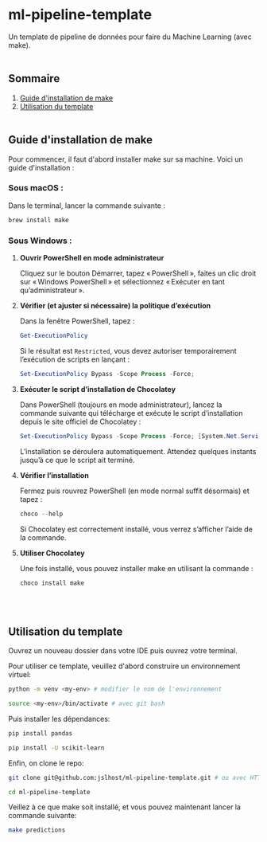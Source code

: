 # ml-pipeline-template
Un template de pipeline de données pour faire du Machine Learning (avec make).<br><br>

## Sommaire
1. [Guide d'installation de make](#guide-dinstallation-de-make)
2. [Utilisation du template](#utilisation-du-template)
<br><br>

## Guide d'installation de make
Pour commencer, il faut d'abord installer make sur sa machine. Voici un guide d'installation :
### Sous macOS :

Dans le terminal, lancer la commande suivante :

```bash
brew install make 
```

### Sous Windows :

1. **Ouvrir PowerShell en mode administrateur**
    
    Cliquez sur le bouton Démarrer, tapez « PowerShell », faites un clic droit sur « Windows PowerShell » et sélectionnez « Exécuter en tant qu’administrateur ».
    
2. **Vérifier (et ajuster si nécessaire) la politique d’exécution**
    
    Dans la fenêtre PowerShell, tapez :
    
    ```powershell
    Get-ExecutionPolicy
    ```
    
    Si le résultat est `Restricted`, vous devez autoriser temporairement l’exécution de scripts en lançant :
    
    ```powershell
    Set-ExecutionPolicy Bypass -Scope Process -Force;
    ```
    
3. **Exécuter le script d’installation de Chocolatey**
    
    Dans PowerShell (toujours en mode administrateur), lancez la commande suivante qui télécharge et exécute le script d’installation depuis le site officiel de Chocolatey :
    
    ```powershell
    Set-ExecutionPolicy Bypass -Scope Process -Force; [System.Net.ServicePointManager]::SecurityProtocol = [System.Net.ServicePointManager]::SecurityProtocol -bor 3072; iex ((New-Object System.Net.WebClient).DownloadString('https://community.chocolatey.org/install.ps1'))
    ```
    
    L’installation se déroulera automatiquement. Attendez quelques instants jusqu’à ce que le script ait terminé.
    
4. **Vérifier l’installation**
    
    Fermez puis rouvrez PowerShell (en mode normal suffit désormais) et tapez :
    
    ```powershell
    choco --help
    ```
    
    Si Chocolatey est correctement installé, vous verrez s’afficher l’aide de la commande.
    
5. **Utiliser Chocolatey**
    
    Une fois installé, vous pouvez installer make en utilisant la commande :
    
    ```powershell
    choco install make
    ```
<br><br>
## Utilisation du template
Ouvrez un nouveau dossier dans votre IDE puis ouvrez votre terminal.

Pour utiliser ce template, veuillez d'abord construire un environnement virtuel: 

```bash
python -m venv <my-env> # modifier le nom de l'environnement

source <my-env>/bin/activate # avec git bash
```

Puis installer les dépendances: 
```bash
pip install pandas

pip install -U scikit-learn
```

Enfin, on clone le repo:
```bash
git clone git@github.com:jslhost/ml-pipeline-template.git # ou avec HTTPS

cd ml-pipeline-template
```

Veillez à ce que make soit installé, et vous pouvez maintenant lancer la commande suivante:
```bash
make predictions
```
